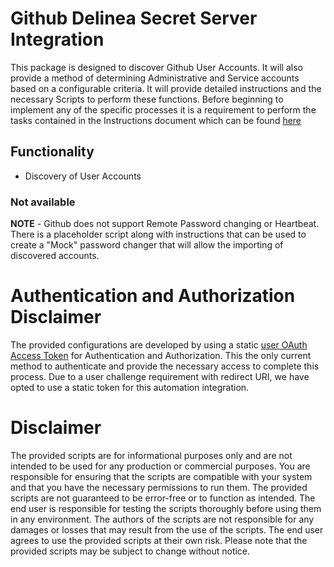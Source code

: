 # Github  Delinea Secret Server Integration

This package is designed to discover Github User Accounts. It will also provide a method of determining Administrative and Service accounts based on a configurable criteria. It will provide detailed instructions and the necessary Scripts to perform these functions. Before beginning to implement any of the specific processes it is a requirement to perform the tasks contained in the Instructions document which can be found  [here](./instructions.md)

## Functionality

-   Discovery of User Accounts

### Not available

**NOTE**  - Github does not support Remote Password changing or Heartbeat. There is a placeholder script along with instructions that can be used to create a "Mock" password changer that will allow the importing of discovered accounts.

# Authentication and Authorization Disclaimer

The provided configurations are developed by using a static  [user OAuth Access Token](https://docs.github.com/en/organizations/managing-programmatic-access-to-your-organization/setting-a-personal-access-token-policy-for-your-organization#restricting-access-by-personal-access-tokens-classic)  for Authentication and Authorization. This the only current method to authenticate and provide the necessary access to complete this process. Due to a user challenge requirement with redirect URI, we have opted to use a static token for this automation integration.

# Disclaimer

The provided scripts are for informational purposes only and are not intended to be used for any production or commercial purposes. You are responsible for ensuring that the scripts are compatible with your system and that you have the necessary permissions to run them. The provided scripts are not guaranteed to be error-free or to function as intended. The end user is responsible for testing the scripts thoroughly before using them in any environment. The authors of the scripts are not responsible for any damages or losses that may result from the use of the scripts. The end user agrees to use the provided scripts at their own risk. Please note that the provided scripts may be subject to change without notice.